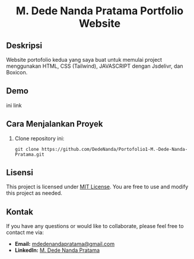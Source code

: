 <h1 align="center">M. Dede Nanda Pratama Portfolio Website</h1>
  <h2>Deskripsi</h2>
  <p>
   Website portofolio kedua yang saya buat untuk memulai project menggunakan HTML, CSS (Tailwind), JAVASCRIPT dengan Jsdelivr, dan Boxicon.
  </p>
  <h2>Demo</h2>
  ini link
  <h2>Cara Menjalankan Proyek</h2>
  <ol>
    <li>Clone repository ini:
      <pre><code>git clone https://github.com/DedeNanda/Portofolio1-M.-Dede-Nanda-Pratama.git </code></pre>
    </li>
  </ol>
  <h2>Lisensi</h2>
  <p>This project is licensed under <a href="LICENSE">MIT License</a>. You are free to use and modify this project as needed.</p>

  <h2>Kontak</h2>
  <p>If you have any questions or would like to collaborate, please feel free to contact me via:</p>
  <ul>
    <li><strong>Email:</strong> <a href="mailto:mdedenandapratama@gmail.com">mdedenandapratama@gmail.com</a></li>
    <li><strong>LinkedIn:</strong> <a href="https://www.linkedin.com/in/mdedenandapratama/">M. Dede Nanda Pratama</a></li>
  </ul>

